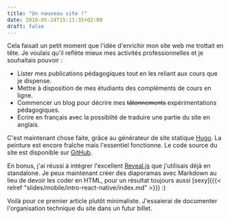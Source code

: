 ```yaml
---
title: "Un nouveau site !"
date: 2018-05-24T15:11:35+02:00
draft: false
---
```


Cela faisait un petit moment que l'idée d'enrichir mon site web me trottait en tête. Je voulais qu'il reflète mieux mes activités professionnelles et je souhaitais pouvoir :

- Lister mes publications pédagogiques tout en les reliant aux cours que je dispense.
- Mettre à disposition de mes étudiants des compléments de cours en ligne.
- Commencer un blog pour décrire mes ~~tâtonnements~~ expérimentations pédagogiques.
- Ecrire en français avec la possiblité de traduire une partie du site en anglais.

C'est maintenant chose faite, grâce au générateur de site statique [Hugo](https://gohugo.io). La peinture est encore fraîche mais l'essentiel fonctionne. Le code source du site est disponible sur [GitHub](https://github.com/bpesquet/website).

En bonus, j'ai réussi à intégrer l'excellent [Reveal.js](https://github.com/hakimel/reveal.js/) que j'utilisais déjà en standalone. Je peux maintenant créer des diaporamas avec Markdown au lieu de devoir les coder en HTML, pour un résultat toujours aussi [sexy]({{< relref "slides/mobile/intro-react-native/index.md" >}}) :)

Voilà pour ce premier article plutôt minimaliste. J'essaierai de documenter l'organisation technique du site dans un futur billet.
